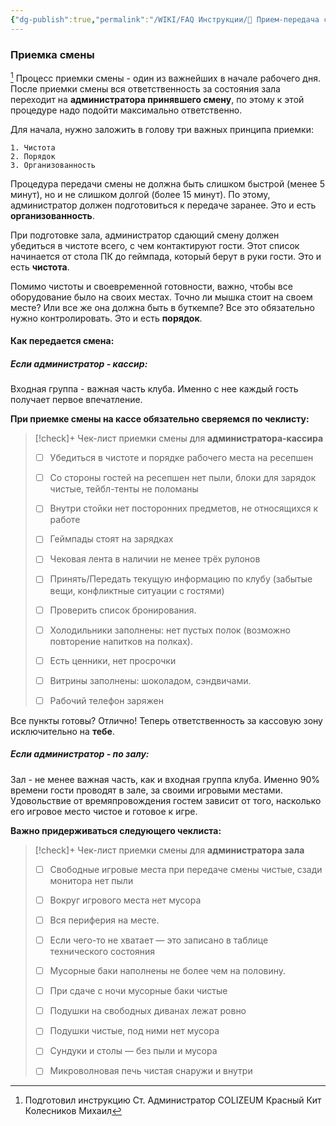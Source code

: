 ```yaml
---
{"dg-publish":true,"permalink":"/WIKI/FAQ Инструкции/🤝 Прием-передача смены/"}
---
```


### Приемка смены
[^1]
Процесс приемки смены - один из важнейших в начале рабочего дня. После приемки смены вся ответственность за состояния зала переходит на **администратора принявшего смену**, по этому к этой процедуре надо подойти максимально ответственно.

Для начала, нужно заложить в голову три важных принципа приемки:

```ad-attention
1. Чистота    
2. Порядок
3. Организованность
```

    
Процедура передачи смены не должна быть слишком быстрой (менее 5 минут), но и не слишком долгой (более 15 минут). По этому, администратор должен подготовиться к передаче заранее. Это и есть **организованность**.

При подготовке зала, администратор сдающий смену должен убедиться в чистоте всего, с чем контактируют гости. Этот список начинается от стола ПК до геймпада, который берут в руки гости. Это и есть **чистота**.

Помимо чистоты и своевременной готовности, важно, чтобы все оборудование было на своих местах. Точно ли мышка стоит на своем месте? Или все же она должна быть в буткемпе? Все это обязательно нужно контролировать. Это и есть **порядок**.

#### Как передается смена:

##### Если администратор - **кассир**:

Входная группа - важная часть клуба. Именно с нее каждый гость получает первое впечатление. 

**При приемке смены на кассе обязательно сверяемся по чеклисту:**

> [!check]+ Чек-лист приемки смены для **администратора-кассира** 
> - [ ] Убедиться в чистоте и порядке рабочего места на ресепшен 
>     
> - [ ] Со стороны гостей на ресепшен нет пыли, блоки для зарядок чистые, тейбл-тенты не поломаны 
> 
> - [ ] Внутри стойки нет посторонних предметов, не относящихся к работе 
>     
> - [ ] Геймпады стоят на зарядках 
>     
> - [ ] Чековая лента в наличии не менее трёх рулонов 
>     
> - [ ] Принять/Передать текущую информацию по клубу (забытые вещи, конфликтные ситуации с гостями) 
>     
> - [ ] Проверить список бронирования. 
>     
> - [ ] Холодильники заполнены: нет пустых полок (возможно повторение напитков на полках). 
>     
> - [ ] Есть ценники, нет просрочки
>     
> - [ ] Витрины заполнены: шоколадом, сэндвичами. 
>     
> - [ ] Рабочий телефон заряжен
>     

Все пункты готовы? Отлично! Теперь ответственность за кассовую зону исключительно на **тебе**.

##### Если администратор - **по залу**:

Зал - не менее важная часть, как и входная группа клуба. Именно 90% времени гости проводят в зале, за своими игровыми местами. Удовольствие от времяпровождения гостем зависит от того, насколько его игровое место чистое и готовое к игре.

**Важно придерживаться следующего чеклиста:**
> [!check]+ Чек-лист приемки смены для **администратора зала**
> 
> - [ ] Свободные игровые места при передаче смены чистые, сзади монитора нет пыли 
>     
> - [ ] Вокруг игрового места нет мусора 
>     
> - [ ] Вся периферия на месте. 
> 
> - [ ] Если чего-то не хватает — это записано в таблице технического состояния 
> 
> - [ ] Мусорные баки наполнены не более чем на половину. 
> 
> - [ ] При сдаче с ночи мусорные баки чистые 
> 
> - [ ] Подушки на свободных диванах лежат ровно 
>     
> - [ ] Подушки чистые, под ними нет мусора 
>     
> - [ ] Сундуки и столы — без пыли и мусора 
>     
> - [ ] Микроволновая печь чистая снаружи и внутри
> 


[^1]: Подготовил инструкцию Ст. Администратор COLIZEUM Красный Кит Колесников Михаил